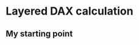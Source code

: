 # Layered DAX calculation
## My starting point

<!--stackedit_data:
eyJoaXN0b3J5IjpbLTYyMjQ4NTcxOV19
-->